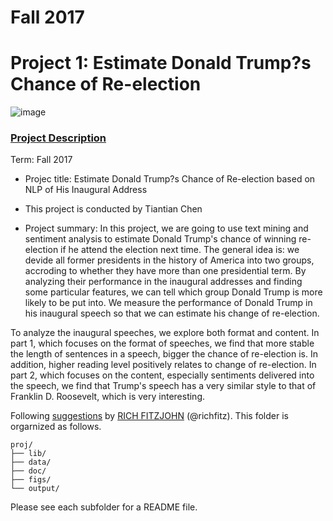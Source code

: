 # Fall 2017
# Project 1: Estimate Donald Trump?s Chance of Re-election

![image](figs/title.jpg)

### [Project Description](doc/)

Term: Fall 2017

+ Projec title: Estimate Donald Trump?s Chance of Re-election based on NLP of His Inaugural Address
+ This project is conducted by Tiantian Chen

+ Project summary: In this project, we are going to use text mining and sentiment analysis to estimate Donald Trump's chance of winning re-election if he attend the election next time. The general idea is: we devide all former presidents in the history of America into two groups, accroding to whether they have more than one presidential term. By analyzing their performance in the inaugural addresses and finding some particular features, we can tell which group Donald Trump is more likely to be put into. We measure the performance of Donald Trump in his inaugural speech so that we can estimate his change of re-election.

To analyze the inaugural speeches, we explore both format and content. In part 1, which focuses on the format of speeches, we find that more stable the length of sentences in a speech, bigger the chance of re-election is. In addition, higher reading level positively relates to change of re-election. In part 2, which focuses on the content, especially sentiments delivered into the speech, we find that Trump's speech has a very similar style to that of Franklin D. Roosevelt, which is very interesting.



Following [suggestions](http://nicercode.github.io/blog/2013-04-05-projects/) by [RICH FITZJOHN](http://nicercode.github.io/about/#Team) (@richfitz). This folder is orgarnized as follows.

```
proj/
├── lib/
├── data/
├── doc/
├── figs/
└── output/
```

Please see each subfolder for a README file.

